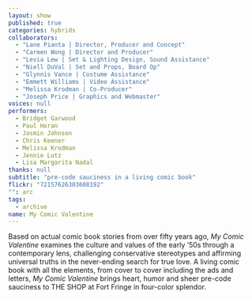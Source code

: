```yaml
---
layout: show
published: true
categories: hybrids
collaborators: 
  - "Lane Pianta | Director, Producer and Concept"
  - "Carmen Wong | Director and Producer"
  - "Levia Lew | Set & Lighting Design, Sound Assistance"
  - "Niell DuVal | Set and Props, Board Op"
  - "Glynnis Vance | Costume Assistance"
  - "Emmett Williams | Video Assistance"
  - "Melissa Krodman | Co-Producer"
  - "Joseph Price | Graphics and Webmaster"
voices: null
performers: 
  - Bridget Garwood
  - Paul Horan
  - Jasmin Johnson
  - Chris Keener
  - Melissa Krodman
  - Jennie Lutz
  - Lisa Margarita Nadal
thanks: null
subtitle: "pre-code sauciness in a living comic book"
flickr: "72157626303608192"
"": arc
tags: 
  - archive
name: My Comic Valentine
---
```


Based on actual comic book stories from over fifty years ago, _My Comic Valentine_ examines the culture and values of the early ’50s through a contemporary lens, challenging conservative stereotypes and affirming universal truths in the never-ending search for true love. A living comic book with all the elements, from cover to cover including the ads and letters, _My Comic Valentine_ brings heart, humor and sheer pre-code sauciness to THE SHOP at Fort Fringe in four-color splendor.